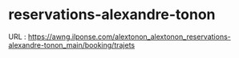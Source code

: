 # reservations-alexandre-tonon

URL : https://awng.ilponse.com/alextonon_alextonon_reservations-alexandre-tonon_main/booking/trajets

